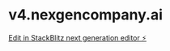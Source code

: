 # v4.nexgencompany.ai

[Edit in StackBlitz next generation editor ⚡️](https://stackblitz.com/~/github.com/saptechengineer/v4.nexgencompany.ai)